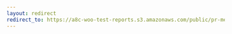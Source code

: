 ```yaml
---
layout: redirect
redirect_to: https://a8c-woo-test-reports.s3.amazonaws.com/public/pr-merge/39159/e2e/index.html
---
```

